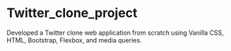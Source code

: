 # Twitter_clone_project
Developed a Twitter clone web application from scratch using Vanilla CSS, HTML, Bootstrap, Flexbox, and media queries.
